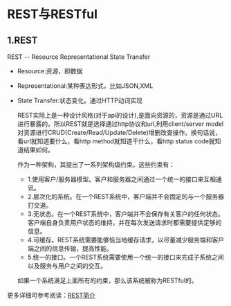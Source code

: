 # REST与RESTful

## 1.REST
REST -- Resource Representational State Transfer

- Resource:资源，即数据
- Representational:某种表达形式，比如JSON,XML
- State Transfer:状态变化。通过HTTP动词实现

   REST实际上是一种设计风格(对于api的设计),是面向资源的，资源是通过URL进行暴露的。所以REST就是选择通过http协议和url,利用client/server model对资源进行CRUD(Create/Read/Update/Delete)增删改查操作。换句话说，看url就知道要什么，看http method就知道干什么，看http status code就知道结果如何。
   
   作为一种架构，其提出了一系列架构级约束。这些约束有：
  
  - 1.使用客户/服务器模型。客户和服务器之间通过一个统一的接口来互相通讯。
  - 2.层次化的系统。在一个REST系统中，客户端并不会固定的与一个服务器打交道。
  - 3.无状态。在一个REST系统中，客户端并不会保存有关客户的任何状态。客户端自身负责用户状态的维持，并在每次发送请求时都需要提供足够的信息。
  - 4.可缓存。REST系统需要能够恰当地缓存请求，以尽量减少服务端和客户端之间的信息传输，提高性能。
  - 5.统一的接口。一个REST系统需要使用一个统一的接口来完成子系统之间以及服务与用户之间的交互。 

  如果一个系统满足上面所有的约束，那么该系统被称为RESTful的。

更多详细可参考阅读：[REST简介](https://www.cnblogs.com/loveis715/p/4669091.html)


